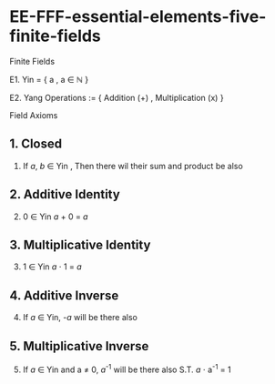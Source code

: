 # EE-FFF-essential-elements-five-finite-fields
Finite Fields

E1. Yin = { a , a ∈ ℕ }

E2. Yang  Operations := { Addition (+) , Multiplication (x) }

Field Axioms

## 1. Closed
1.  If *a*, *b* ∈ Yin , Then there wil their sum and product be also  

## 2. Additive Identity
2. 0 ∈ Yin *a* + 0 = *a*

## 3. Multiplicative Identity
3. 1 ∈ Yin *a* ⋅ 1 = *a*

## 4. Additive Inverse
4. If *a* ∈ Yin, -*a* will be there also

## 5. Multiplicative Inverse
5. If *a* ∈ Yin and a ≠ 0, *a*<sup>-1</sup> will be there also S.T. *a* ⋅ a<sup>-1</sup> = 1

